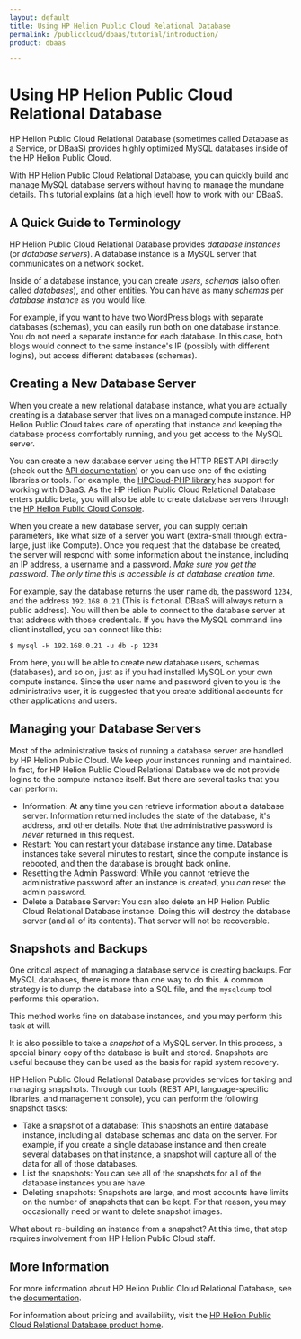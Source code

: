 ```yaml
---
layout: default
title: Using HP Helion Public Cloud Relational Database
permalink: /publiccloud/dbaas/tutorial/introduction/
product: dbaas

---
```

<!--PUBLISHED-->
# Using HP Helion Public Cloud Relational Database

HP Helion Public Cloud Relational Database (sometimes called Database as a Service, or DBaaS) provides highly optimized MySQL databases inside of the HP Helion Public Cloud.

With HP Helion Public Cloud Relational Database, you can quickly build and manage MySQL database servers without having to manage the mundane details. This tutorial explains (at a high level) how to work with our DBaaS.

## A Quick Guide to Terminology

HP Helion Public Cloud Relational Database provides *database instances* (or *database servers*). A database instance is a MySQL server that communicates on a network socket.

Inside of a database instance, you can create *users*, *schemas* (also often called *databases*), and other entities. You can have as many *schemas* per *database instance* as you would like.

For example, if you want to have two WordPress blogs with separate databases (schemas), you can easily run both on one database instance. You do not need a separate instance for each database. In this case, both blogs would connect to the same instance's IP (possibly with different logins), but access different databases (schemas).

## Creating a New Database Server

When you create a new relational database instance, what you are actually creating is a database server that lives on a managed compute instance. HP Helion Public Cloud takes care of operating that instance and keeping the database process comfortably running, and you get access to the MySQL server.

You can create a new database server using the HTTP REST API directly (check out the [API documentation](/api/)) or you can use one of the existing libraries or tools. For example, the [HPCloud-PHP library](http://hpcloud.github.com/HPCloud-PHP/) has support for working with DBaaS. As the HP Helion Public Cloud Relational Database enters public beta, you will also be able to create database servers through the 
[HP Helion Public Cloud Console](https://horizon.hpcloud.com/).

When you create a new database server, you can supply certain parameters, like what size of a server you want (extra-small through extra-large, just like Compute). Once you request that the database be created, the server will respond with some information about the instance, including an IP address, a username and a password. *Make sure you get the password. The only time this is accessible is at database creation time.*

For example, say the database returns the user name `db`, the password `1234`, and the  address `192.168.0.21` (This is fictional. DBaaS will always return a public address). You will then be able to connect to the database server at that address with those credentials. If you have the MySQL command line client installed, you can connect like this:

~~~
$ mysql -H 192.168.0.21 -u db -p 1234
~~~

From here, you will be able to create new database users, schemas (databases), and so on, just as if you had installed MySQL on your own compute instance. Since the user name and password given to you is the administrative user, it is suggested that you create additional accounts for other applications and users.

## Managing your Database Servers

Most of the administrative tasks of running a database server are handled by HP Helion Public Cloud. We keep your instances running and maintained. In fact, for HP Helion Public Cloud Relational Database we do not provide logins to the compute instance itself. But there are several tasks that you can perform:

* Information: At any time you can retrieve information about a database server. Information returned includes the state of the database, it's address, and other details. Note that the administrative password is *never* returned in this request.
* Restart: You can restart your database instance any time. Database instances take several minutes to restart, since the compute instance is rebooted, and then the database is brought back online.
* Resetting the Admin Password: While you cannot retrieve the administrative password after an instance is created, you *can* reset the admin password.
* Delete a Database Server: You can also delete an HP Helion Public Cloud Relational Database instance. Doing this will destroy the database server (and all of its contents). That server will not be recoverable.

## Snapshots and Backups

One critical aspect of managing a database service is creating backups. For MySQL databases, there is more than one way to do this. A common strategy is to dump the database into a SQL file, and the `mysqldump` tool performs this operation.

This method works fine on database instances, and you may perform this task at will.

It is also possible to take a *snapshot* of a MySQL server. In this process, a special binary copy of the database is built and stored. Snapshots are useful because they can be used as the basis for rapid system recovery.

HP Helion Public Cloud Relational Database provides services for taking and managing snapshots. Through our tools (REST API, language-specific libraries, and management console), you can perform the following snapshot tasks:

* Take a snapshot of a database: This snapshots an entire database instance, including all database schemas and data on the server. For example, if you create a single database instance and then create several databases on that instance, a snapshot will capture all of the data for all of those databases.
* List the snapshots: You can see all of the snapshots for all of the database instances you are have.
* Deleting snapshots: Snapshots are large, and most accounts have limits on the number of snapshots that can be kept. For that reason, you may occasionally need or want to delete snapshot images.

What about re-building an instance from a snapshot? At this time, that step requires involvement from HP Helion Public Cloud staff.

## More Information

For more information about HP Helion Public Cloud Relational Database, see the [documentation](https://docs.hpcloud.com/).

For information about pricing and availability, visit the [HP Helion Public Cloud Relational Database product home](https://www.hpcloud.com/products/RDB).
